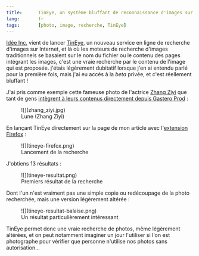 ```yaml
---
title:      TinEye, un système bluffant de reconnaissance d'images sur Internet
lang:       fr
tags:       [photo, image, recherche, TinEye]
---
```


[Idée Inc.](http://www.ideeinc.com/) vient de lancer [TinEye](http://tineye.com/), un nouveau service en ligne de recherche d'images sur Internet, et là où les moteurs de recherche d'images traditionnels se basaient sur le nom du fichier ou le contenu des pages intégrant les images, c'est une vraie recherche par le contenu de l'image qui est proposée. j'étais légèrement dubitatif lorsque j'en ai entendu parlé pour la première fois, mais j'ai eu accès à la *beta* privée, et c'est réellement bluffant !


J'ai pris comme exemple cette fameuse photo de l'actrice [Zhang Ziyi](http://fr.wikipedia.org/wiki/Zhang_Ziyi) que tant de gens [intègrent à leurs contenus directement depuis Gastero Prod](/2006/03/halte-au-vol-de-bande-passante.html) :

<figure markdown="1">
  ![](zhang_ziyi.jpg)
  <figcaption>
  Lune (Zhang Ziyi)
  </figcaption>
</figure>


En lançant TinEye directement sur la page de mon article avec l'[extension Firefox](http://tineye.com/plugin) :

<figure markdown="1">
  ![](tineye-firefox.png)
  <figcaption>
  Lancement de la recherche
  </figcaption>
</figure>


J'obtiens 13 résultats :

<figure markdown="1">
  ![](tineye-resultat.png)
  <figcaption>
  Premiers résultat de la recherche
  </figcaption>
</figure>


Dont l'un n'est vraiment pas une simple copie ou redécoupage de la photo recherchée, mais une version légèrement altérée :

<figure markdown="1">
  ![](tineye-resultat-balaise.png)
  <figcaption>
  Un résultat particulièrement intéressant
  </figcaption>
</figure>


TinEye permet donc une vraie recherche de photos, même légèrement altérées, et on peut notamment imaginer un jour l'utiliser si l'on est photographe pour vérifier que personne n'utilise nos photos sans autorisation...
